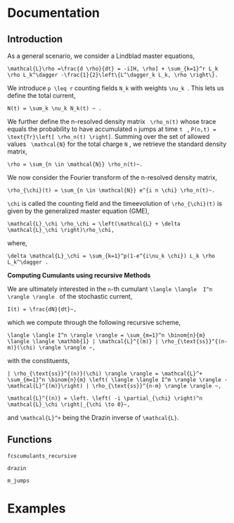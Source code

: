 # Documentation 

## Introduction 

As a general scenario, we consider a Lindblad master equations,

``
\mathcal{L}\rho =\frac{d \rho}{dt} = -i[H, \rho] + \sum_{k=1}^r L_k \rho L_k^\dagger -\frac{1}{2}\left\{L^\dagger_k L_k, \rho \right\}.
``

We introduce ``p \leq r`` counting fields `` N_k `` with weights ``\nu_k ``. This lets us define the total current, 

``
N(t) = \sum_k \nu_k N_k(t) ~ . 
``

We further define the n-resolved density matrix `` \rho_n(t)`` whose trace equals the probability to have accumulated ``n`` jumps at time ``t `` , ``P(n,t) = \text{Tr}\left[ \rho_n(t) \right]``. Summing over the set of allowed values  `` \mathcal{N}`` for the total charge ``N`` , we retrieve the standard density matrix, 

``
\rho = \sum_{n \in \mathcal{N}} \rho_n(t)~.
``

We now consider the Fourier transform of the n-resolved density matrix, 

``
\rho_{\chi}(t) = \sum_{n \in \mathcal{N}} e^{i n \chi} \rho_n(t)~.
``

``\chi`` is called the counting field and the timeevolution of ``\rho_{\chi}(t)`` is given by the generalized master equation (GME),

``
\mathcal{L}_\chi \rho_\chi = \left(\mathcal{L} + \delta \mathcal{L}_\chi \right)\rho_\chi,
``

where,

``
\delta \mathcal{L}_\chi = \sum_{k=1}^p(1-e^{i\nu_k \chi}) L_k \rho L_k^\dagger .
``

**Computing Cumulants using recursive Methods** 

We are ultimately interested in the ``n``-th cumulant ``\langle \langle  I^n \rangle \rangle `` of the stochastic current, 

``
I(t) = \frac{dN}{dt}~,
``


which we compute through the following recursive scheme, 


``
\langle \langle I^n \rangle \rangle = \sum_{m=1}^n \binom{n}{m} \langle \langle \mathbb{1} | \mathcal{L}^{(m)} | \rho_{\text{ss}}^{(n-m)}(\chi) \rangle \rangle ~,
``

with the constituents, 

``
| \rho_{\text{ss}}^{(n)}(\chi) \rangle \rangle = \mathcal{L}^+ \sum_{m=1}^n \binom{n}{m} \left( \langle \langle I^m \rangle \rangle - \mathcal{L}^{(m)}\right) | \rho_{\text{ss}}^{n-m} \rangle \rangle ~,
``

``
\mathcal{L}^{(n)} = \left. \left( -i \partial_{\chi} \right)^n \mathcal{L}_\chi \right|_{\chi \to 0}~,
``

and ``\mathcal{L}^+`` being the Drazin inverse of ``\mathcal{L}``.
## Functions 

```@docs 
fcscumulants_recursive
```

```@docs 
drazin
```

```@docs 
m_jumps
```


# Examples 

